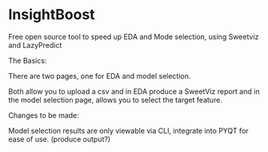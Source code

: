 # InsightBoost
Free open source tool to speed up EDA and Mode selection, using Sweetviz and LazyPredict

The Basics:

There are two pages, one for EDA and model selection.

Both allow you to upload a csv and in EDA produce a SweetViz report and in the model selection page, allows you to select the target feature.

Changes to be made:

Model selection results are only viewable via CLI, integrate into PYQT for ease of use. (produce output?)
